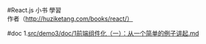#React.js 小书 學習  
作者（http://huziketang.com/books/react/）

#doc
 1.[src/demo3/doc/1前端组件化（一）：从一个简单的例子讲起.md](src/demo3/doc/1前端组件化（一）：从一个简单的例子讲起.md)